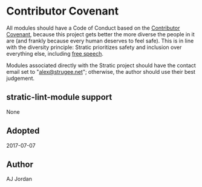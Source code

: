 # Contributor Covenant

All modules should have a Code of Conduct based on
the [Contributor Covenant][], because this project gets better the
more diverse the people in it are (and frankly because every human
deserves to feel safe). This is in line with the diversity principle:
Stratic prioritizes safety and inclusion over everything else,
including [free speech][].

Modules associated directly with the Stratic
project should have the contact email set to "alex@strugee.net";
otherwise, the author should use their best judgement.

 [Contributor Covenant]: http://contributor-covenant.org/
 [free speech]: https://twitter.com/seldo/status/887789015167934464

## stratic-lint-module support

None

## Adopted

2017-07-07

## Author

AJ Jordan
